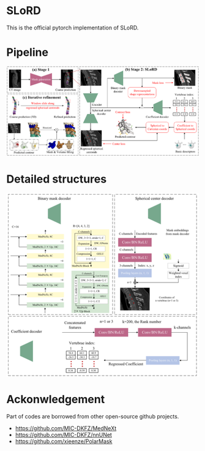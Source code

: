 # SLoRD

This is the official pytorch implementation of SLoRD.

# Pipeline
![image](https://github.com/AlexYouXin/SLoRD-VerSe/blob/main/pipeline.png)

# Detailed structures
![image](https://github.com/AlexYouXin/SLoRD-VerSe/blob/main/structure.png)


# Ackonwledgement
Part of codes are borrowed from other open-source github projects.

* https://github.com/MIC-DKFZ/MedNeXt
* https://github.com/MIC-DKFZ/nnUNet
* https://github.com/xieenze/PolarMask
